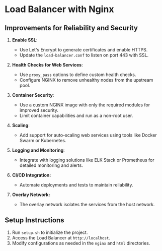 # Load Balancer with Nginx

## Improvements for Reliability and Security

1. **Enable SSL**:
   - Use Let's Encrypt to generate certificates and enable HTTPS.
   - Update the `load-balancer.conf` to listen on port 443 with SSL.

2. **Health Checks for Web Services**:
   - Use `proxy_pass` options to define custom health checks.
   - Configure NGINX to remove unhealthy nodes from the upstream pool.

3. **Container Security**:
   - Use a custom NGINX image with only the required modules for improved security.
   - Limit container capabilities and run as a non-root user.

4. **Scaling**:
   - Add support for auto-scaling web services using tools like Docker Swarm or Kubernetes.

5. **Logging and Monitoring**:
   - Integrate with logging solutions like ELK Stack or Prometheus for detailed monitoring and alerts.
6. **CI/CD Integration:**
   - Automate deployments and tests to maintain reliability.

7. **Overlay Network:**
   - The overlay network isolates the services from the host network.

## Setup Instructions

1. Run `setup.sh` to initialize the project.
2. Access the Load Balancer at `http://localhost`.
3. Modify configurations as needed in the `nginx` and `html` directories.
